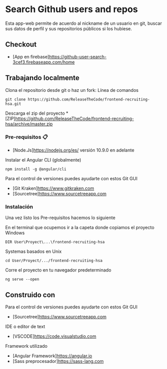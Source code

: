 # Search Github users and repos

Esta app-web permite de acuerdo al nickname de un usuario en git, buscar sus datos de perfil y sus repositorios públicos si los hubiese.

## Checkout

* [App en firebase]https://github-user-search-3cef3.firebaseapp.com/home

## Trabajando localmente

Clona el repositorio desde git o haz un fork:
  Línea de comandos
  ```
  git clone https://github.com/ReleaseTheCode/frontend-recruiting-hsa.git
  ```
  
  
  Descarga el zip del proyecto
  *[ZIP]https://github.com/ReleaseTheCode/frontend-recruiting-hsa/archive/master.zip

### Pre-requisitos 📋

* [Node.Js]https://nodejs.org/es/ versión 10.9.0 en adelante

Instalar el Angular CLI (globalmente) 
```
npm install -g @angular/cli
```

Para el control de versiones puedes ayudarte con estos Git GUI
* [Git Kraken]https://www.gitkraken.com
* [Sourcetree]https://www.sourcetreeapp.com

### Instalación 
Una vez listo los Pre-requisitos hacemos lo siguiente

En el terminal que ocupemos ir a la capeta donde copiamos el proyecto 
Windows
```
DIR User\Proyect\...\frontend-recruiting-hsa
```
Systemas basados en Unix
```
cd User/Proyect/.../frontend-recruiting-hsa
```

Corre el proyecto en tu navegador predeterminado
```
ng serve --open
```

## Construido con 

Para el control de versiones puedes ayudarte con estos Git GUI
* [Sourcetree]https://www.sourcetreeapp.com

IDE o editor de text

* [VSCODE]https://code.visualstudio.com

Framework utilizado
* [Angular Framework]https://angular.io
* [Sass preprocesador]https://sass-lang.com

